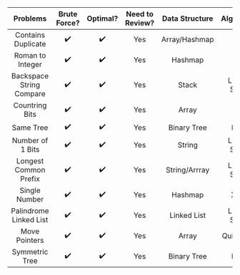 | Problems | Brute Force? |    Optimal? | Need to Review?  | Data Structure  | Algorithm   | Strategy     |
| :----:   |    :----:    |     :----:  |   :----:         |   :----:        | :----:      | :----:       |
| Contains Duplicate |  ✔️          |   ✔️         |    Yes  |  Array/Hashmap  | N/A         |  Use a set   |
| Roman to Integer   |  ✔️          |   ✔️         |    Yes  |  Hashmap        | N/A         |  N/A         |
| Backspace String Compare|  ✔️     |   ✔️         |    Yes  |  Stack          | Linear Scan |  N/A         |
| Countring Bits          |  ✔️     |   ✔️         |    Yes  |  Array          | DP          |  N/A         |
| Same Tree               |  ✔️     |   ✔️         |    Yes  |  Binary Tree    | DFS         |  N/A         |
| Number of 1 Bits        |  ✔️     |   ✔️         |    Yes  |  String         | Linear Scan | use bin() func|
| Longest Common Prefix   |  ✔️     |   ✔️         |    Yes  |  String/Arrray  | Linear Scan | N/A          |
| Single Number           |  ✔️     |   ✔️         |    Yes  |  Hashmap        |   XOR       | Bit Manipulation|
| Palindrome Linked List  |  ✔️     |   ✔️         |    Yes  |  Linked List    | Linear Scan | Two pointers|
| Move Pointers           |  ✔️     |   ✔️         |    Yes  |  Array          | Quicksort   | Two pointers|
| Symmetric Tree          |  ✔️     |   ✔️         |    Yes  |  Binary Tree    | DFS         | Recursion   |
